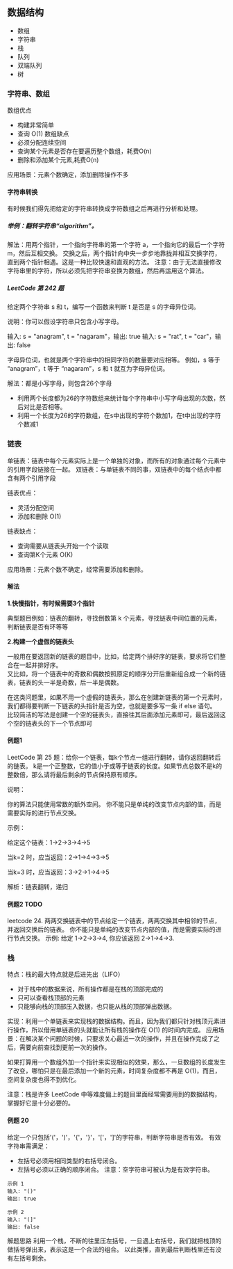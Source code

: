 ## 数据结构

- 数组
- 字符串
- 栈
- 队列
- 双端队列
- 树

### 字符串、数组

数组优点
- 构建非常简单
- 查询 O(1)
数组缺点
- 必须分配连续空间
- 查询某个元素是否存在要遍历整个数组，耗费O(n)
- 删除和添加某个元素,耗费O(n)

应用场景：元素个数确定，添加删除操作不多

#### 字符串转换

有时候我们得先把给定的字符串转换成字符数组之后再进行分析和处理。

#####  举例：翻转字符串“algorithm”。

解法：用两个指针，一个指向字符串的第一个字符 a，一个指向它的最后一个字符 m，然后互相交换。
    交换之后，两个指针向中央一步步地靠拢并相互交换字符，直到两个指针相遇。这是一种比较快速和直观的方法。
注意：由于无法直接修改字符串里的字符，所以必须先把字符串变换为数组，然后再运用这个算法。

##### LeetCode 第 242 题

给定两个字符串 s 和 t，编写一个函数来判断 t 是否是 s 的字母异位词。

说明：你可以假设字符串只包含小写字母。

输入: s = "anagram", t = "nagaram"，输出: true
输入: s = "rat", t = "car"，输出: false

字母异位词，也就是两个字符串中的相同字符的数量要对应相等。
例如，s 等于 “anagram”，t 等于 “nagaram”，s 和 t 就互为字母异位词。

解法：都是小写字母，则包含26个字母
- 利用两个长度都为26的字符数组来统计每个字符串中小写字母出现的次数，然后对比是否相等。
- 利用一个长度为26的字符数组，在s中出现的字符个数加1，在t中出现的字符个数减1

### 链表

单链表：链表中每个元素实际上是一个单独的对象，而所有的对象通过每个元素中的引用字段链接在一起。
双链表：与单链表不同的事，双链表中的每个结点中都含有两个引用字段

链表优点：
- 灵活分配空间
- 添加和删除 O(1)

链表缺点：
- 查询需要从链表头开始一个个读取
- 查询第K个元素 O(K)

应用场景：元素个数不确定，经常需要添加和删除。

#### 解法

**1.快慢指针，有时候需要3个指针**

典型题目例如：链表的翻转，寻找倒数第 k 个元素，寻找链表中间位置的元素，判断链表是否有环等等

**2.构建一个虚假的链表头**

一般用在要返回新的链表的题目中，比如，给定两个排好序的链表，要求将它们整合在一起并排好序。  
又比如，将一个链表中的奇数和偶数按照原定的顺序分开后重新组合成一个新的链表，链表的头一半是奇数，后一半是偶数。

在这类问题里，如果不用一个虚假的链表头，那么在创建新链表的第一个元素时，我们都得要判断一下链表的头指针是否为空，也就是要多写一条 if else 语句。  
比较简洁的写法是创建一个空的链表头，直接往其后面添加元素即可，最后返回这个空的链表头的下一个节点即可

#### 例题1

LeetCode 第 25 题：给你一个链表，每k个节点一组进行翻转，请你返回翻转后的链表。
k是一个正整数，它的值小于或等于链表的长度。如果节点总数不是k的整数倍，那么请将最后剩余的节点保持原有顺序。

说明：

你的算法只能使用常数的额外空间。
你不能只是单纯的改变节点内部的值，而是需要实际的进行节点交换。

示例：

给定这个链表：1->2->3->4->5

当k=2 时，应当返回：2->1->4->3->5

当k=3 时，应当返回：3->2->1->4->5

解析：链表翻转，递归



#### 例题2 TODO
leetcode 24. 两两交换链表中的节点给定一个链表，两两交换其中相邻的节点，并返回交换后的链表。
你不能只是单纯的改变节点内部的值，而是需要实际的进行节点交换。
示例:
给定 1->2->3->4, 你应该返回 2->1->4->3.


### 栈

特点：栈的最大特点就是后进先出（LIFO）
- 对于栈中的数据来说，所有操作都是在栈的顶部完成的
- 只可以查看栈顶部的元素
- 只能够向栈的顶部压⼊数据，也只能从栈的顶部弹出数据。


实现：利用一个单链表来实现栈的数据结构。而且，因为我们都只针对栈顶元素进行操作，所以借用单链表的头就能让所有栈的操作在 O(1) 的时间内完成。
应用场景：在解决某个问题的时候，只要求关心最近一次的操作，并且在操作完成了之后，需要向前查找到更前一次的操作。

如果打算用一个数组外加一个指针来实现相似的效果，那么，一旦数组的长度发生了改变，哪怕只是在最后添加一个新的元素，时间复杂度都不再是 O(1)，而且，空间复杂度也得不到优化。

注意：栈是许多 LeetCode 中等难度偏上的题目里面经常需要用到的数据结构，掌握好它是十分必要的。

#### 例题 20

给定一个只包括'('，')'，'{'，'}'，'['，']'的字符串，判断字符串是否有效。
有效字符串需满足：
- 左括号必须用相同类型的右括号闭合。
- 左括号必须以正确的顺序闭合。
注意：空字符串可被认为是有效字符串。

```
示例 1
输入: "()"
输出: true

示例 2
输入: "(]"
输出: false
```
解题思路
利用一个栈，不断的往里压左括号，一旦遇上右括号，我们就把栈顶的做括号弹出来，表示这是一个合法的组合。
以此类推，直到最后判断栈里还有没有左括号剩余。





